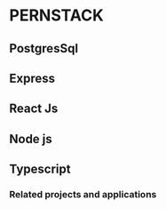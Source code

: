 # PERNSTACK
## PostgresSql
## Express
## React Js
## Node js
## Typescript 
### Related projects and applications

